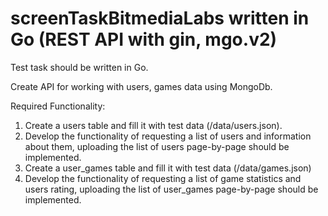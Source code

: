 # screenTaskBitmediaLabs written in Go (REST API with gin, mgo.v2)

Test task should be written in Go.

Create API for working with users, games data using MongoDb.

Required Functionality:
   1) Create a users table and fill it with test data (/data/users.json).
   2) Develop the functionality of requesting a list of users and information about them, uploading the list of users page-by-page should be implemented.
   3) Create a user_games table and fill it with test data (/data/games.json)
   4) Develop the functionality of requesting a list of game statistics and users rating, uploading the list of user_games page-by-page should be implemented.
